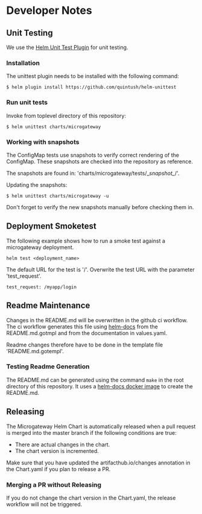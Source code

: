 # Developer Notes
## Unit Testing
We use the [Helm Unit Test Plugin](https://github.com/quintush/helm-unittest) for unit testing.

### Installation
The unittest plugin needs to be installed with the following command:
```console
$ helm plugin install https://github.com/quintush/helm-unittest
```

### Run unit tests
Invoke from toplevel directory of this repository:
```console
$ helm unittest charts/microgateway
```
### Working with snapshots
The ConfigMap tests use snapshots to verify correct rendering of the ConfigMap. These snapshots are checked into the repository as reference.

The snapshots are found in: 'charts/microgateway/tests/\__snapshot\__/'.

Updating the snapshots:
```console
$ helm unittest charts/microgateway -u
```

Don't forget to verify the new snapshots manually before checking them in.

## Deployment Smoketest
The following example shows how to run a smoke test against a microgateway deployment.
```
helm test <deployment_name>
```
The default URL for the test is '/'. Overwrite the test URL with the parameter 'test_request'.
```
test_request: /myapp/login
```

## Readme Maintenance
Changes in the README.md will be overwritten in the github ci workflow. The ci workflow generates this file using [helm-docs](https://github.com/norwoodj/helm-docs) from the README.md.gotmpl and from the documentation in values.yaml.

Readme changes therefore have to be done in the template file 'README.md.gotempl'.

### Testing Readme Generation
The README.md can be generated using the command `make` in the root directory of this repository.
It uses a [helm-docs docker image](https://hub.docker.com/r/jnorwood/helm-docs) to create the README.md.

## Releasing
The Microgateway Helm Chart is automatically released when a pull request is merged into the master branch if the following conditions are true:
- There are actual changes in the chart.
- The chart version is incremented.

Make sure that you have updated the artifacthub.io/changes annotation in the Chart.yaml if you plan to release a PR.

### Merging a PR without Releasing
If you do not change the chart version in the Chart.yaml, the release workflow will not be triggered.